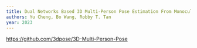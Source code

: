 ```yaml
---
title: Dual Networks Based 3D Multi-Person Pose Estimation From Monocular Video
authors: Yu Cheng, Bo Wang, Robby T. Tan
year: 2023
---
```


https://github.com/3dpose/3D-Multi-Person-Pose
